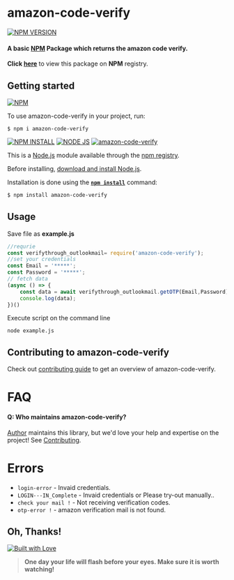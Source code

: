 # amazon-code-verify

[![NPM VERSION](http://img.shields.io/npm/v/amazon-code-verify.svg?style=flat&logo=npm)](https://www.npmjs.com/package/amazon-code-verify)

#### A basic [NPM](https://www.npmjs.com/package/amazon-code-verify) Package which returns the amazon code verify.

**Click [here](https://www.npmjs.com/package/amazon-code-verify)** to view this package on **NPM** registry. 


## Getting started

[![NPM](https://nodei.co/npm/amazon-code-verify.png?compact=true)](https://www.npmjs.com/package/amazon-code-verify)

To use amazon-code-verify in your project, run:

```
$ npm i amazon-code-verify
```
[![NPM INSTALL](http://img.shields.io/badge/npm-install-blue.svg?style=flat&logo=npm)](https://docs.npmjs.com/getting-started/installing-npm-packages-locally) [![NODE JS](http://img.shields.io/badge/Node-JS-teal.svg?style=flat&logo=node.js)](https://nodejs.org/en/) [![amazon-code-verify](http://img.shields.io/badge/npm-amazon--code--verify-green.svg?style=flat&logo=npm)](https://www.npmjs.com/package/amazon-code-verify)


This is a [Node.js](https://nodejs.org/en/) module available through the
[npm registry](https://www.npmjs.com/).

Before installing, [download and install Node.js](https://nodejs.org/en/download/).

Installation is done using the
**[`npm install`](https://docs.npmjs.com/getting-started/installing-npm-packages-locally)** command:

```bash
$ npm install amazon-code-verify
```
## Usage

Save file as **example.js**
```js
//requrie
const verifythrough_outlookmail= require('amazon-code-verify');
//set your credentials
const Email = '*****';
const Password = '*****';
// fetch data
(async () => {
    const data = await verifythrough_outlookmail.getOTP(Email,Password);
    console.log(data);  
})()
```



Execute script on the command line

```node 
node example.js
```

## Contributing to amazon-code-verify

Check out [contributing guide](https://github.com/geekcodershivam/amazon-code-verify/blob/master/CONTRIBUTING.md) to get an overview of amazon-code-verify.

<!-- [START faq] -->

# FAQ

#### Q: Who maintains amazon-code-verify?

[Author](https://github.com/geekcodershivam) maintains this library, but we'd love your help and expertise on the project!
See [Contributing](https://github.com/geekcodershivam/amazon-code-verify/blob/master/CONTRIBUTING.md).

 
# Errors
- `login-error`         - Invaid credentials.
- `LOGIN---IN_Complete` -  Invaid credentials or Please try-out manually..
- `check your mail !`   - Not receiving verification codes.
- `otp-error !`         - amazon verification mail is not found.

## Oh, Thanks!

[![Built with Love](https://forthebadge.com/images/badges/built-with-love.svg)](https://www.npmjs.com/~geekcodershivam)



> **One day your life will flash before your eyes. Make sure it is worth watching!**

